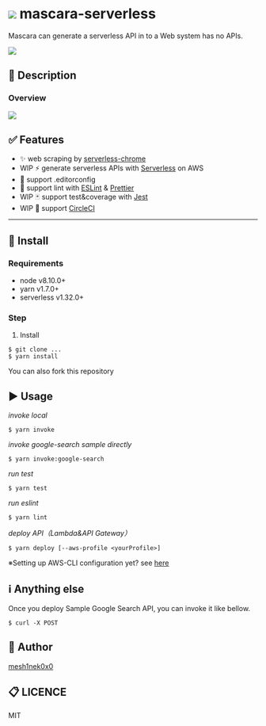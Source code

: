 # ![](https://dummyimage.com/32&text=mascara) mascara-serverless
<!-- add logo image if you like -->

Mascara can generate a serverless API in to a Web system has no APIs.
<!-- One sentence about your product and what it dose.-->

![](	https://img.shields.io/circleci/project/github/RedSparr0w/node-csgo-parser.svg)
<!-- add ci status badge -->

## :pushpin: Description

### Overview

![](https://dummyimage.com/320x160&text=wip)
<!-- add gif image if you like -->

## :white_check_mark: Features
<!-- list up your product features. -->
- :sparkles: web scraping by  [serverless-chrome](https://github.com/adieuadieu/serverless-chrome)
- WIP :zap: generate serverless APIs with [Serverless](https://serverless.com/) on AWS
- :art: support .editorconfig
- :shirt: support lint with [ESLint](https://eslint.org/) & [Prettier](https://prettier.io/)
- WIP :black_joker: support test&coverage with [Jest](https://facebook.github.io/jest/)
- WIP :arrows_counterclockwise: support [CircleCI](https://circleci.com/)
---

## :floppy_disk: Install
### Requirements
<!-- show dependencies first -->
* node v8.10.0+
* yarn v1.7.0+
* serverless v1.32.0+

### Step
1. Install
```
$ git clone ...
$ yarn install
```
You can also fork this repository

## :arrow_forward: Usage
<!-- show basic usage -->

*invoke local*
```
$ yarn invoke
```

*invoke google-search sample directly*
```
$ yarn invoke:google-search
```

*run test*
```
$ yarn test
```

*run eslint*
```
$ yarn lint
```

*deploy API（Lambda&API Gateway）*
```
$ yarn deploy [--aws-profile <yourProfile>]
```

※Setting up AWS-CLI configuration yet? see [here](https://docs.aws.amazon.com/cli/latest/userguide/cli-config-files.html)

## :information_source: Anything else
<!-- show how to test, how to contribute -->
Once you deploy Sample Google Search API, you can invoke it like bellow.

```
$ curl -X POST
```

## :pencil: Author
[mesh1nek0x0](https://github.com/mesh1nek0x0)

## :clipboard: LICENCE
MIT

